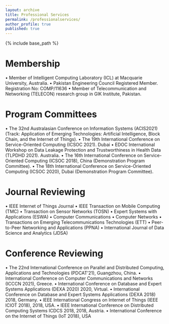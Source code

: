 ```yaml
---
layout: archive
title: Professional Services
permalink: /professionalservices/
author_profile: true
published: true
---
```


{% include base_path %}



Membership
=====
•	Member of Intelligent Computing Laboratory (ICL) at Macquarie University, Australia.
•	Pakistan Engineering Council Registered Member. Registration No: COMP/11636
•	Member of Telecommunication and Networking (TELECON) research group in GIK Institute, Pakistan.

Program Committees
====
•	The 32nd Australasian Conference on Information Systems (ACIS2021) (Track: Application of Emerging Technologies: Artificial Intelligence, Block Chain, and the Internet of Things).
•	The 19th International Conference on Service-Oriented Computing (ICSOC 2021). Dubai
•	EDOC International Workshop on Data Leakage Protection and Trustworthiness in Health Data (TLPDHD 2021). Australia.
•	The 16th International Conference on Service-Oriented Computing (ICSOC 2018), China (Demonstration Program Committee).
•	The 18th International Conference on Service-Oriented Computing (ICSOC 2020), Dubai (Demonstration Program Committee).

Journal Reviewing
======
•	IEEE Internet of Things Journal
•	IEEE Transaction on Mobile Computing (TMC)
•	Transaction on Sensor Networks (TOSN)
•	Expert Systems with Applications (ESWA)
•	Computer Communications
•	Computer Networks
•	Transactions on Emerging Telecommunications Technologies (ETT)
•	Peer-to-Peer Networking and Applications (PPNA)
•	International Journal of Data Science and Analytics (JDSA)

Conference Reviewing
====
•	The 22nd International Conference on Parallel and Distributed Computing, Applications and Technologies (PDCAT’21), Guangzhou, China.
•	International Conference on Computer Communications and Networks (ICCCN 2021), Greece.
•	International Conference on Database and Expert Systems Applications (DEXA 2020) 2020, Virtual.
•	International Conference on Database and Expert Systems Applications (DEXA 2018) 2018, Germany. 
•	IEEE International Congress on Internet of Things (IEEE ICIOT 2018), 2018, USA.
•	IEEE International Conference on Distributed Computing Systems ICDCS 2018, 2018, Austria.
•	International Conference on the Internet of Things (IoT 2018), USA
